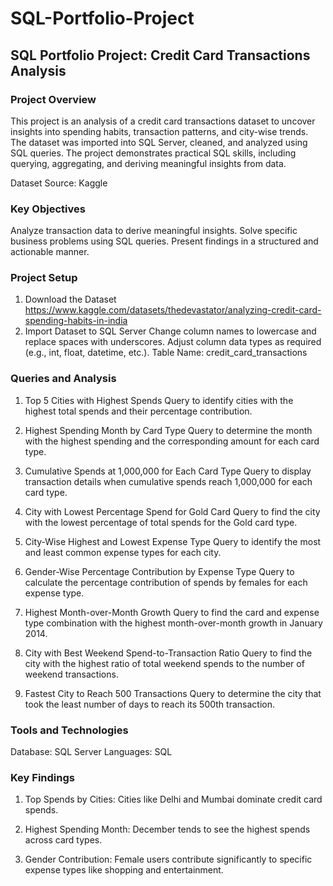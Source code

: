 # SQL-Portfolio-Project
## SQL Portfolio Project: Credit Card Transactions Analysis

### Project Overview
This project is an analysis of a credit card transactions dataset to uncover insights into spending habits, transaction patterns, and city-wise trends. The dataset was imported into SQL Server, cleaned, and analyzed using SQL queries. The project demonstrates practical SQL skills, including querying, aggregating, and deriving meaningful insights from data.

Dataset Source: Kaggle

 ### Key Objectives
Analyze transaction data to derive meaningful insights.
Solve specific business problems using SQL queries.
Present findings in a structured and actionable manner.
### Project Setup
1. Download the Dataset
https://www.kaggle.com/datasets/thedevastator/analyzing-credit-card-spending-habits-in-india
2. Import Dataset to SQL Server
Change column names to lowercase and replace spaces with underscores.
Adjust column data types as required (e.g., int, float, datetime, etc.).
Table Name: credit_card_transactions
### Queries and Analysis
1. Top 5 Cities with Highest Spends
Query to identify cities with the highest total spends and their percentage contribution.

2. Highest Spending Month by Card Type
Query to determine the month with the highest spending and the corresponding amount for each card type.

3. Cumulative Spends at 1,000,000 for Each Card Type
Query to display transaction details when cumulative spends reach 1,000,000 for each card type.

4. City with Lowest Percentage Spend for Gold Card
Query to find the city with the lowest percentage of total spends for the Gold card type.

5. City-Wise Highest and Lowest Expense Type
Query to identify the most and least common expense types for each city.

6. Gender-Wise Percentage Contribution by Expense Type
Query to calculate the percentage contribution of spends by females for each expense type.

7. Highest Month-over-Month Growth
Query to find the card and expense type combination with the highest month-over-month growth in January 2014.

8. City with Best Weekend Spend-to-Transaction Ratio
Query to find the city with the highest ratio of total weekend spends to the number of weekend transactions.

9. Fastest City to Reach 500 Transactions
Query to determine the city that took the least number of days to reach its 500th transaction.

### Tools and Technologies
Database: SQL Server
Languages: SQL

### Key Findings
1. Top Spends by Cities: Cities like Delhi and Mumbai dominate credit card spends.

2. Highest Spending Month: December tends to see the highest spends across card types.

3. Gender Contribution: Female users contribute significantly to specific expense types like shopping and entertainment.
